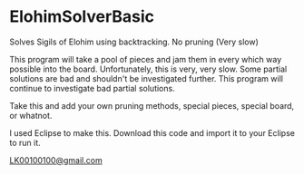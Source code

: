 ElohimSolverBasic
=================

Solves Sigils of Elohim using backtracking. No pruning (Very slow)

This program will take a pool of pieces and jam them in every which way possible into the board. Unfortunately, this is
very, very slow. Some partial solutions are bad and shouldn't be investigated further. This program will continue to
investigate bad partial solutions.

Take this and add your own pruning methods, special pieces, special board, or whatnot.

I used Eclipse to make this. Download this code and import it to your Eclipse to run it.

LK00100100@gmail.com
